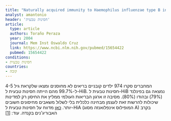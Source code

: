 ```yaml
---
title: "Naturally acquired immunity to Haemophilus influenzae type B in healthy Cuban children"
analyst: amantonio
header: 'חסינות טבעית'
article:
  type: article
  authors: Toraño Peraza
  year: 2004
  journal: Mem Inst Oswaldo Cruz
  link: https://www.ncbi.nlm.nih.gov/pubmed/15654422
  pubmed: 15654422
conditions:
- חסינות טבעית
countries:
- קובה
---
```


המחברים סקרו 974 ילדים קובניים בריאים לא מחוסנים ומצאו שלקראת גיל 4-5 ל-99.7% מהם הייתה חסינות טבעית ל-HiB. חסינות טבעית ל-HiB נמצאה גם בפינלנד (79%) ובהודו (80%).
מסיבה זו ארגון הבריאות העולמי ממליץ את החיסון רק למדינות שיכולות להרשות זאת לעצמן מבחינה כלכלית בלי לשלול משאבים מחיסונים חשובים יותר.
[כאן](https://www.ncbi.nlm.nih.gov/pmc/articles/PMC4313637) מדווח על חסינות טבעית ל-HiA (המופילוס אינפלואנזה מסוג A) בקרב האבוריג'נים בקנדה. עוד: [[1]](https://www.ncbi.nlm.nih.gov/pubmed/25738817)
